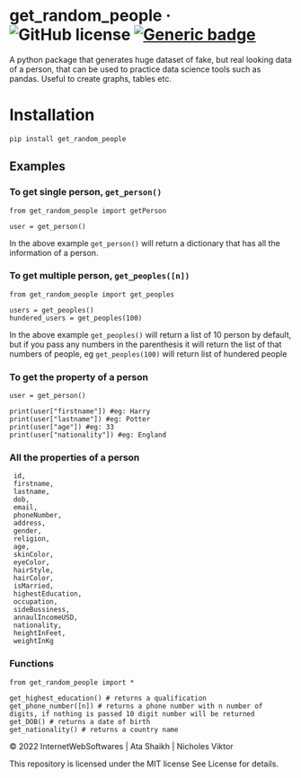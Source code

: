 # get_random_people &middot; ![GitHub license](https://img.shields.io/badge/license-MIT-blue.svg) [![Generic badge](https://img.shields.io/badge/version-1.0.4-<COLOR>.svg)](https://shields.io/)
A python package that generates huge dataset of fake, but real looking data of a person, that can be used to practice data science tools such as pandas. Useful to create graphs, tables etc.
# Installation

```
pip install get_random_people
```

## Examples

### To get single person, ```get_person()```

```
from get_random_people import getPerson

user = get_person()
```

In the above example ```get_person()``` will return a dictionary that has all the information of a person.

### To get multiple person, ```get_peoples([n])```

```
from get_random_people import get_peoples

users = get_peoples() 
hundered_users = get_peoples(100)
```

In the above example ```get_peoples()``` will return a list of 10 person by default, but if you pass any numbers in the parenthesis it will return the list of that numbers of people, eg ```get_peoples(100)``` will return list of hundered people

### To get the property of a person
```
user = get_person()

print(user["firstname"]) #eg: Harry
print(user["lastname"]) #eg: Potter
print(user["age"]) #eg: 33
print(user["nationality"]) #eg: England
```

### All the properties of a person
```
 id,
 firstname,
 lastname,
 dob,
 email,
 phoneNumber,
 address,
 gender,
 religion,
 age,
 skinColor,
 eyeColor,
 hairStyle,
 hairColor,
 isMarried,
 highestEducation,
 occupation,
 sideBussiness,
 annaulIncomeUSD,
 nationality,
 heightInFeet,
 weightInKg
```

### Functions

```
from get_random_people import *

get_highest_education() # returns a qualification
get_phone_number([n]) # returns a phone number with n number of digits, if nothing is passed 10 digit number will be returned
get_DOB() # returns a date of birth
get_nationality() # returns a country name

```

&copy; 2022 InternetWebSoftwares | Ata Shaikh | Nicholes Viktor

This repository is licensed under the MIT license
See License for details.